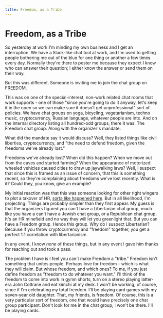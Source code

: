 ```yaml
---
title: Freedom, as a Tribe
---
```


# Freedom, as a Tribe
So yesterday at work I'm minding my own business and I get an
interruption. We have a Slack-like chat tool at work, and I'm used to
getting people bothering me out of the blue for one thing or another a
few times every day. Normally they're there to pester me because they
expect I know who can answer their question; I either know the answer
or send them on their way.

But this was different. Someone is inviting me to join the chat group
on FREEDOM.

This was on one of the special-interest, non-work related chat rooms that
work supports - one of those "since you're going to do it anyway,
let's keep it in the open so we can make sure it doesn't get
unprofessional" sort of policies. We have chat groups on yoga,
bicycling, vegetarianism, techno music, cryptocurrency, Russian
language, whatever people are into. And on the internal directory
listing all hundred-odd groups, there it was. The Freedom chat
group. Along with the organizer's mandate.

What did the mandate say it would discuss? Well, they
listed things like civil liberties, cryptocurrency, and "the need to
defend freedom, given the freedoms we've already lost."

Freedoms we've already lost? When did this happen? When we move out
from the caves and started farming? When the appearance of motorized
wheeled vehicles caused cities to draw up jaywalking laws? Well, I
suspect that since this is framed as an issue of concern, that this is
something recent, so they're complaining about freedoms we've lost
recently. What is it?  Could they, you know, give an example?

My initial reaction was that this was someone looking for other right
wingers to plot a takover of HR, [sorta like happened
here](https://www.wired.com/story/the-dirty-war-over-diversity-inside-google/).
But in all likelihood, I'm projecting.  Things are probably simpler
than they first appear. My guess is that the organizers figured you
can't have a Libertarian chat group, much like you have a can't have a
Jewish chat group, or a Republican chat group. It's an HR minefield
and no way they will let you greenlight that. But you can have a
Freedom group. Hence this group. Why do I suspect Libertarian?
Because if you throw cryptocurrency and "freedom" together, you get a
perfect 1:1 correlation with libertarianism.

In any event, I know *none* of these things, but in any event I gave
him thanks for reaching out and took a pass.

The problem I have is I feel you can't make Freedom a "tribe." Freedom
isn't something that unites people. Perhaps love for freedom - which
is what they will claim. But whose freedom, and which ones? To me, if
you just define freedom as "freedom to do whatever you want," I'll
think of the freedom to come into work in gymn shorts, turn on a
stereo playing latter-era John Coltrane and eat kimchi at my desk. I
won't be working, of course, since if I'm celebrating my total
freedom. I'll be playing card games with my seven-year old
daughter. That, my friends, is freedom. Of course, this is a very
particular sort of freedom, one that would have precisely one chat
group participant. Don't look for me in the chat group, I won't be
there. I'll be playing cards.